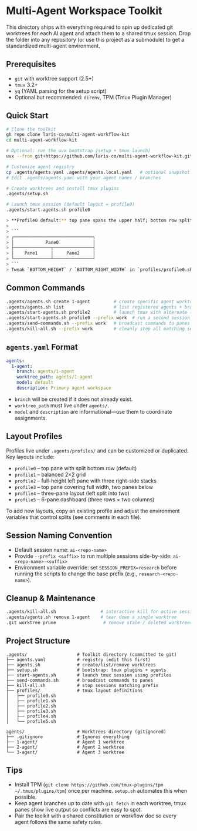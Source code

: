 # Multi-Agent Workspace Toolkit

This directory ships with everything required to spin up dedicated git worktrees for each AI agent and attach them to a shared tmux session. Drop the folder into any repository (or use this project as a submodule) to get a standardized multi-agent environment.

## Prerequisites
- `git` with worktree support (2.5+)
- `tmux` 3.2+
- `yq` (YAML parsing for the setup script)
- Optional but recommended: `direnv`, TPM (Tmux Plugin Manager)

## Quick Start
```bash
# Clone the toolkit
gh repo clone laris-co/multi-agent-workflow-kit
cd multi-agent-workflow-kit

# Optional: run the uvx bootstrap (setup + tmux launch)
uvx --from git+https://github.com/laris-co/multi-agent-workflow-kit.git@main multi-agent-kit init

# Customize agent registry
cp .agents/agents.yaml .agents/agents.local.yaml   # optional snapshot
# Edit .agents/agents.yaml with your agent names / branches

# Create worktrees and install tmux plugins
.agents/setup.sh

# Launch tmux session (default layout = profile0)
.agents/start-agents.sh profile0

> **Profile0 default:** top pane spans the upper half; bottom row splits into left/right panes for the next two agents.
>
> ```
> ┌──────────────────────────────┐
> │            Pane0             │
> ├──────────────┬───────────────┤
> │    Pane1     │     Pane2     │
> └──────────────┴───────────────┘
> ```
> Tweak `BOTTOM_HEIGHT` / `BOTTOM_RIGHT_WIDTH` in `profiles/profile0.sh` to rebalance the grid.
```

## Common Commands
```bash
.agents/agents.sh create 1-agent         # create specific agent worktree
.agents/agents.sh list                   # list registered agents + branches
.agents/start-agents.sh profile2         # launch tmux with alternate layout
.agents/start-agents.sh profile0 --prefix work  # run a second session side-by-side
.agents/send-commands.sh --prefix work   # broadcast commands to panes in that session
.agents/kill-all.sh --prefix work        # cleanly stop all matching sessions
```

## `agents.yaml` Format
```yaml
agents:
  1-agent:
    branch: agents/1-agent
    worktree_path: agents/1-agent
    model: default
    description: Primary agent workspace
```
- `branch` will be created if it does not already exist.
- `worktree_path` must live under `agents/`.
- `model` and `description` are informational—use them to coordinate assignments.

## Layout Profiles
Profiles live under `.agents/profiles/` and can be customized or duplicated. Key layouts include:
- `profile0` – top pane with split bottom row (default)
- `profile1` – balanced 2×2 grid
- `profile2` – full-height left pane with three right-side stacks
- `profile3` – top pane covering full width, two panes below
- `profile4` – three-pane layout (left split into two)
- `profile5` – 6-pane dashboard (three rows × two columns)

To add new layouts, copy an existing profile and adjust the environment variables that control splits (see comments in each file).

## Session Naming Convention
- Default session name: `ai-<repo-name>`
- Provide `--prefix <suffix>` to run multiple sessions side-by-side: `ai-<repo-name>-<suffix>`
- Environment variable override: set `SESSION_PREFIX=research` before running the scripts to change the base prefix (e.g., `research-<repo-name>`).

## Cleanup & Maintenance
```bash
.agents/kill-all.sh                 # interactive kill for active sessions
.agents/agents.sh remove 1-agent    # tear down a single worktree
.git worktree prune                  # remove stale / deleted worktrees
```

## Project Structure
```
.agents/                   # Toolkit directory (committed to git)
├── agents.yaml            # registry (edit this first)
├── agents.sh              # create/list/remove worktrees
├── setup.sh               # bootstrap: tmux plugins + agents
├── start-agents.sh        # launch tmux session using profiles
├── send-commands.sh       # broadcast commands to panes
├── kill-all.sh            # stop sessions matching prefix
├── profiles/              # tmux layout definitions
│   ├── profile0.sh
│   ├── profile1.sh
│   ├── profile2.sh
│   ├── profile3.sh
│   ├── profile4.sh
│   └── profile5.sh

agents/                    # Worktrees directory (gitignored)
├── .gitignore             # Ignores everything
├── 1-agent/               # Agent 1 worktree
├── 2-agent/               # Agent 2 worktree
└── 3-agent/               # Agent 3 worktree
```

## Tips
- Install TPM (`git clone https://github.com/tmux-plugins/tpm ~/.tmux/plugins/tpm`) once per machine. `setup.sh` automates this when possible.
- Keep agent branches up to date with `git fetch` in each worktree; tmux panes show live output so conflicts are easy to spot.
- Pair the toolkit with a shared constitution or workflow doc so every agent follows the same safety rules.
